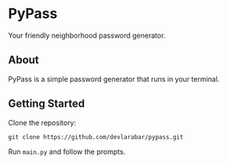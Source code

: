 # PyPass

Your friendly neighborhood password generator.

## About

PyPass is a simple password generator that runs in your terminal.

## Getting Started

Clone the repository:

```git clone https://github.com/devlarabar/pypass.git```

Run `main.py` and follow the prompts.
